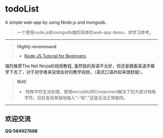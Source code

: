 # todoList
A simple web-app by using Node.js and mongodb.

>  一个使用node.js和mongodb做的简单的web-app demo，供学习参考。


----------
>**Highly recommand** 
> - [Node JS Tutorial for Beginners](https://www.youtube.com/watch?v=w-7RQ46RgxU&list=PL4cUxeGkcC9gcy9lrvMJ75z9maRw4byYp&index=1). 


强烈推荐The Net Ninjia的视频教程, 虽然我的英语不太好，但还是跟着英语字幕学下去了，对于初学者来说很友好的教学视频，（英式口语听起来很舒服）。

> **BUG**
> -  特殊字符无法处理，使用encodeURIComponent解决了的大部分特殊字符，目前发现单独地输入“-”和“.”还是无法正常删除。


-----------
## 欢迎交流
**QQ:584927688**
